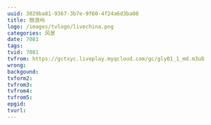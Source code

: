 ```yaml
---
uuid: 3029ba81-9367-3b7e-9f60-4f24a6d3ba08
title: 鼓浪屿
logo: /images/tvlogo/livechina.png
categories: 风景
date: 7081
tags:
tvid: 7081
tvfrom: https://gctxyc.liveplay.myqcloud.com/gc/gly01_1_md.m3u8
wrong:
backgound:
tvform2:
tvfrom3:
tvfrom4:
tvfrom5:
epgid:
tvurl:
---
```

